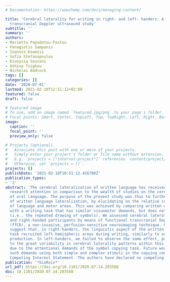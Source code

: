 ```yaml
---
# Documentation: https://wowchemy.com/docs/managing-content/

title: 'Cerebral laterality for writing in right- and left- handers: A functional
  transcranial Doppler ultrasound study'
subtitle: ''
summary: ''
authors:
- Marietta Papadatou-Pastou
- Panagiotis Sampanis
- Ioannis Koumzis
- Sofia Stefanopoulou
- Dionysia Sousani
- Athina Tsigkou
- Nicholas Badcock
tags: []
categories: []
date: '2020-07-01'
lastmod: 2021-02-10T12:51:12+02:00
featured: false
draft: false

# Featured image
# To use, add an image named `featured.jpg/png` to your page's folder.
# Focal points: Smart, Center, TopLeft, Top, TopRight, Left, Right, BottomLeft, Bottom, BottomRight.
image:
  caption: ''
  focal_point: ''
  preview_only: false

# Projects (optional).
#   Associate this post with one or more of your projects.
#   Simply enter your project's folder or file name without extension.
#   E.g. `projects = ["internal-project"]` references `content/project/deep-learning/index.md`.
#   Otherwise, set `projects = []`.
projects: []
publishDate: '2021-02-10T10:51:12.456700Z'
publication_types:
- '2'
abstract: 'The cerebral lateralization of written language has received very limited
  research attention in comparison to the wealth of studies on the cerebral lateralization
  of oral language. The purpose of the present study was thus to further our understanding
  of written language lateralization, by elucidating on the relative contribution
  of language and motor areas. This was achieved by comparing written word generation
  with a writing task that has similar visuomotor demands, but does not include language
  (i.e., the repeated drawing of symbols). We assessed cerebral laterality in 54 left-
  and right-handed participants by means of functional transcranial Doppler ultrasound
  (fTCD), a non-invasive, perfusion-sensitive neuroimaging technique. Our findings
  suggest that, in right-handers, the linguistic aspect of the written word generation
  task recruited left-hemispheric areas during writing, similarly to oral language
  production. In left-handers, we failed to observe the same effect, possibly due
  to the great variability in cerebral laterality patterns within this group or alternatively
  due to the attentional demands of the symbol copying task. Future work could investigate
  such demands using both simple and complex stimuli in the copying condition.  ###
  Competing Interest Statement  The authors have declared no competing interest.'
publication: '*bioRxiv*'
url_pdf: https://doi.org/10.1101/2020.07.14.203588
doi: 10.1101/2020.07.14.203588
---
```

